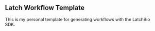 ## Latch Workflow Template

This is my personal template for generating workflows with the LatchBio SDK.
